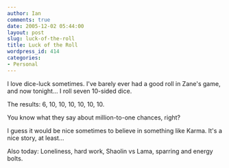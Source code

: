 ```yaml
---
author: Ian
comments: true
date: 2005-12-02 05:44:00
layout: post
slug: luck-of-the-roll
title: Luck of the Roll
wordpress_id: 414
categories:
- Personal
---
```


I love dice-luck sometimes.  I've barely ever had a good roll in Zane's game, and now tonight...  I roll seven 10-sided dice.  

The results: 6, 10, 10, 10, 10, 10, 10.  

You know what they say about million-to-one chances, right?  

I guess it would be nice sometimes to believe in something like Karma.  It's a nice story, at least...  

Also today: Loneliness, hard work, Shaolin vs Lama, sparring and energy bolts.
